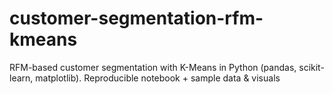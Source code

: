 # customer-segmentation-rfm-kmeans
RFM-based customer segmentation with K-Means in Python (pandas, scikit-learn, matplotlib). Reproducible notebook + sample data &amp; visuals
